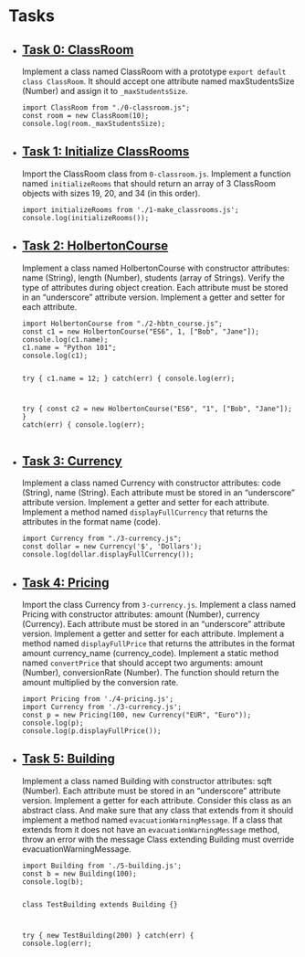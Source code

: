 <h1>Tasks</h1>
<ul>
    <li>
        <h2><a href="https://github.com/NyasimiPhilip/alx-backend-javascript/blob/master/0x02-ES6_classes/0-classroom.js" target="_blank">Task 0: ClassRoom</a></h2>
        <p>Implement a class named ClassRoom with a prototype <code>export default class ClassRoom</code>. It should accept one attribute named maxStudentsSize (Number) and assign it to <code>_maxStudentsSize</code>.</p>
        <pre><code>import ClassRoom from "./0-classroom.js";
const room = new ClassRoom(10);
console.log(room._maxStudentsSize);</code></pre>
    </li>
</ul>
<ul>
    <li>
        <h2><a href="https://github.com/NyasimiPhilip/alx-backend-javascript/blob/master/0x02-ES6_classes/1-make_classrooms.js" target="_blank">Task 1: Initialize ClassRooms</a></h2>
        <p>Import the ClassRoom class from <code>0-classroom.js</code>. Implement a function named <code>initializeRooms</code> that should return an array of 3 ClassRoom objects with sizes 19, 20, and 34 (in this order).</p>
        <pre><code>import initializeRooms from './1-make_classrooms.js';
console.log(initializeRooms());</code></pre>
    </li>
</ul>
<ul>
    <li>
        <h2><a href="https://github.com/NyasimiPhilip/alx-backend-javascript/blob/master/0x02-ES6_classes/2-hbtn_course.js" target="_blank">Task 2: HolbertonCourse</a></h2>
        <p>Implement a class named HolbertonCourse with constructor attributes: name (String), length (Number), students (array of Strings). Verify the type of attributes during object creation. Each attribute must be stored in an “underscore” attribute version. Implement a getter and setter for each attribute.</p>
        <pre><code>import HolbertonCourse from "./2-hbtn_course.js";
const c1 = new HolbertonCourse("ES6", 1, ["Bob", "Jane"]);
console.log(c1.name);
c1.name = "Python 101";
console.log(c1);

try {
    c1.name = 12;
} catch(err) {
    console.log(err);

try {
    const c2 = new HolbertonCourse("ES6", "1", ["Bob", "Jane"]);
} catch(err) {
    console.log(err);</code></pre>
    </li>
</ul>
<ul>
    <li>
        <h2><a href="https://github.com/NyasimiPhilip/alx-backend-javascript/blob/master/0x02-ES6_classes/3-currency.js" target="_blank">Task 3: Currency</a></h2>
        <p>Implement a class named Currency with constructor attributes: code (String), name (String). Each attribute must be stored in an “underscore” attribute version. Implement a getter and setter for each attribute. Implement a method named <code>displayFullCurrency</code> that returns the attributes in the format name (code).</p>
        <pre><code>import Currency from "./3-currency.js";
const dollar = new Currency('$', 'Dollars');
console.log(dollar.displayFullCurrency());</code></pre>
    </li>
</ul>
<ul>
    <li>
        <h2><a href="https://github.com/NyasimiPhilip/alx-backend-javascript/blob/master/0x02-ES6_classes/4-pricing.js" target="_blank">Task 4: Pricing</a></h2>
        <p>Import the class Currency from <code>3-currency.js</code>. Implement a class named Pricing with constructor attributes: amount (Number), currency (Currency). Each attribute must be stored in an “underscore” attribute version. Implement a getter and setter for each attribute. Implement a method named <code>displayFullPrice</code> that returns the attributes in the format amount currency_name (currency_code). Implement a static method named <code>convertPrice</code> that should accept two arguments: amount (Number), conversionRate (Number). The function should return the amount multiplied by the conversion rate.</p>
        <pre><code>import Pricing from './4-pricing.js';
import Currency from './3-currency.js';
const p = new Pricing(100, new Currency("EUR", "Euro"));
console.log(p);
console.log(p.displayFullPrice());</code></pre>
    </li>
</ul>
<ul>
    <li>
        <h2><a href="https://github.com/NyasimiPhilip/alx-backend-javascript/blob/master/0x02-ES6_classes/5-building.js" target="_blank">Task 5: Building</a></h2>
        <p>Implement a class named Building with constructor attributes: sqft (Number). Each attribute must be stored in an “underscore” attribute version. Implement a getter for each attribute. Consider this class as an abstract class. And make sure that any class that extends from it should implement a method named <code>evacuationWarningMessage</code>. If a class that extends from it does not have an <code>evacuationWarningMessage</code> method, throw an error with the message Class extending Building must override evacuationWarningMessage.</p>
        <pre><code>import Building from './5-building.js';
const b = new Building(100);
console.log(b);

class TestBuilding extends Building {}

try {
    new TestBuilding(200)
} catch(err) {
    console.log(err);</code></pre>
    </li>
</ul>
